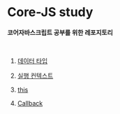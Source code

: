 # Core-JS study

<strong>코어자바스크립트 공부를 위한 레포지토리</strong>

</br>

1. [데이터 타입](https://github.com/sugyinbrs/Core-JS/blob/main/datatypes.md)

2. [실행 컨텍스트](https://github.com/sugyinbrs/Core-JS/blob/main/executioncontext.md)

3. [this](https://github.com/sugyinbrs/Core-JS/blob/main/this.md)

4. [Callback](https://github.com/sugyinbrs/Core-JS/blob/main/callback.md)